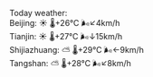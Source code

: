 Today weather:  
Beijing: ☀️   🌡️+26°C 🌬️↙4km/h  
Tianjin: ☀️   🌡️+27°C 🌬️↓15km/h  
Shijiazhuang: ⛅️  🌡️+29°C 🌬️←9km/h  
Tangshan: ⛅️  🌡️+28°C 🌬️↙8km/h  
